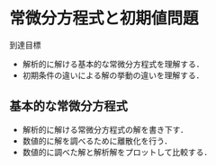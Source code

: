 # 常微分方程式と初期値問題

到達目標
- 解析的に解ける基本的な常微分方程式を理解する．
- 初期条件の違いによる解の挙動の違いを理解する．

## 基本的な常微分方程式

- 解析的に解ける常微分方程式の解を書き下す．
- 数値的に解を調べるために離散化を行う．
- 数値的に調べた解と解析解をプロットして比較する．


